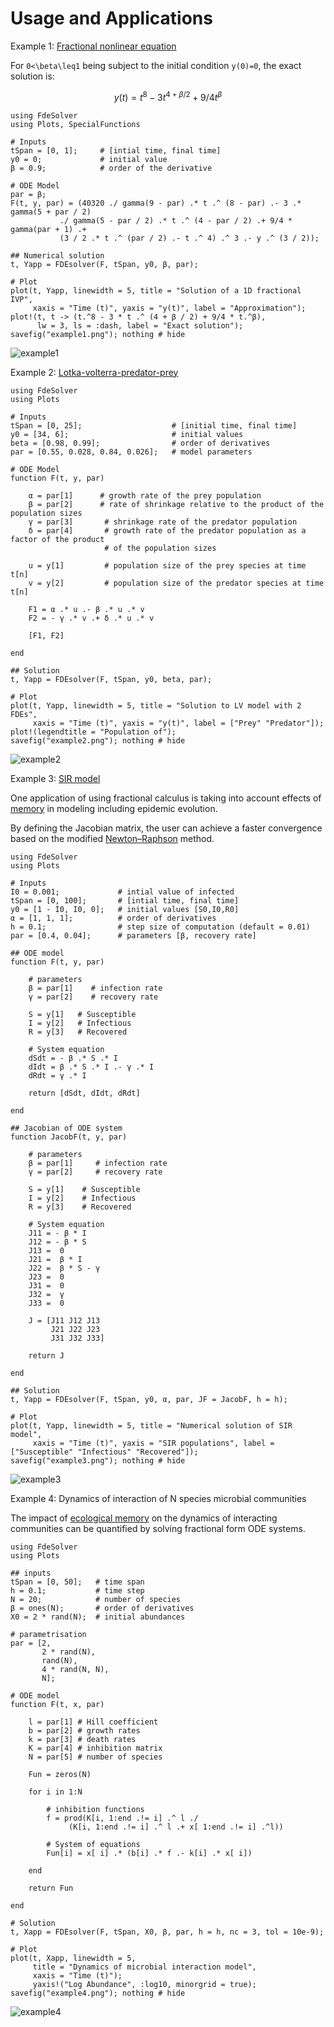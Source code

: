 # Usage and Applications

Example 1:
[Fractional nonlinear equation]( https://link.springer.com/article/10.1023/B:NUMA.0000027736.85078.be)

For `` 0<\beta\leq1 ``  being subject to the initial condition `` y(0)=0 ``, the exact solution is:

```math
y(t)=t^8-3t^{4+\beta/2}+9/4t^\beta
```

```@repl 1
using FdeSolver
using Plots, SpecialFunctions

# Inputs
tSpan = [0, 1];     # [intial time, final time]
y0 = 0;             # initial value
β = 0.9;            # order of the derivative

# ODE Model
par = β;
F(t, y, par) = (40320 ./ gamma(9 - par) .* t .^ (8 - par) .- 3 .* gamma(5 + par / 2)
           ./ gamma(5 - par / 2) .* t .^ (4 - par / 2) .+ 9/4 * gamma(par + 1) .+
           (3 / 2 .* t .^ (par / 2) .- t .^ 4) .^ 3 .- y .^ (3 / 2));

## Numerical solution
t, Yapp = FDEsolver(F, tSpan, y0, β, par);

# Plot
plot(t, Yapp, linewidth = 5, title = "Solution of a 1D fractional IVP",
     xaxis = "Time (t)", yaxis = "y(t)", label = "Approximation");
plot!(t, t -> (t.^8 - 3 * t .^ (4 + β / 2) + 9/4 * t.^β),
      lw = 3, ls = :dash, label = "Exact solution");
savefig("example1.png"); nothing # hide
```

![example1](example1.png)

Example 2:
[Lotka-volterra-predator-prey](https://mc-stan.org/users/documentation/case-studies/lotka-volterra-predator-prey.html)

```@repl 2
using FdeSolver
using Plots

# Inputs
tSpan = [0, 25];                    # [initial time, final time]
y0 = [34, 6];                       # initial values
beta = [0.98, 0.99];                # order of derivatives
par = [0.55, 0.028, 0.84, 0.026];   # model parameters

# ODE Model
function F(t, y, par)

    α = par[1]      # growth rate of the prey population
    β = par[2]      # rate of shrinkage relative to the product of the population sizes
    γ = par[3]       # shrinkage rate of the predator population
    δ = par[4]       # growth rate of the predator population as a factor of the product
                     # of the population sizes

    u = y[1]         # population size of the prey species at time t[n]
    v = y[2]         # population size of the predator species at time t[n]

    F1 = α .* u .- β .* u .* v
    F2 = - γ .* v .+ δ .* u .* v

    [F1, F2]

end

## Solution
t, Yapp = FDEsolver(F, tSpan, y0, beta, par);

# Plot
plot(t, Yapp, linewidth = 5, title = "Solution to LV model with 2 FDEs",
     xaxis = "Time (t)", yaxis = "y(t)", label = ["Prey" "Predator"]);
plot!(legendtitle = "Population of");
savefig("example2.png"); nothing # hide
```

![example2](example2.png)

Example 3:
[SIR model](https://en.wikipedia.org/wiki/Compartmental_models_in_epidemiology)

One application of using fractional calculus is taking into account effects of [memory](https://journals.aps.org/pre/abstract/10.1103/PhysRevE.95.022409) in modeling including epidemic evolution.

By defining the Jacobian matrix, the user can achieve a faster convergence based on the modified [Newton–Raphson](https://www.mdpi.com/2227-7390/6/2/16/htm) method.

```@repl 3
using FdeSolver
using Plots

# Inputs
I0 = 0.001;             # intial value of infected
tSpan = [0, 100];       # [intial time, final time]
y0 = [1 - I0, I0, 0];   # initial values [S0,I0,R0]
α = [1, 1, 1];          # order of derivatives
h = 0.1;                # step size of computation (default = 0.01)
par = [0.4, 0.04];      # parameters [β, recovery rate]

## ODE model
function F(t, y, par)

    # parameters
    β = par[1]    # infection rate
    γ = par[2]    # recovery rate

    S = y[1]   # Susceptible
    I = y[2]   # Infectious
    R = y[3]   # Recovered

    # System equation
    dSdt = - β .* S .* I
    dIdt = β .* S .* I .- γ .* I
    dRdt = γ .* I

    return [dSdt, dIdt, dRdt]

end

## Jacobian of ODE system
function JacobF(t, y, par)

    # parameters
    β = par[1]     # infection rate
    γ = par[2]     # recovery rate

    S = y[1]    # Susceptible
    I = y[2]    # Infectious
    R = y[3]    # Recovered

    # System equation
    J11 = - β * I
    J12 = - β * S
    J13 =  0
    J21 =  β * I
    J22 =  β * S - γ
    J23 =  0
    J31 =  0
    J32 =  γ
    J33 =  0

    J = [J11 J12 J13
         J21 J22 J23
         J31 J32 J33]

    return J

end

## Solution
t, Yapp = FDEsolver(F, tSpan, y0, α, par, JF = JacobF, h = h);

# Plot
plot(t, Yapp, linewidth = 5, title = "Numerical solution of SIR model",
     xaxis = "Time (t)", yaxis = "SIR populations", label = ["Susceptible" "Infectious" "Recovered"]);
savefig("example3.png"); nothing # hide
```

![example3](example3.png)

Example 4:
Dynamics of interaction of N species microbial communities

The impact of [ecological memory](https://www.biorxiv.org/content/10.1101/2021.09.01.458486v1.abstract) on the dynamics of interacting communities can be quantified by solving fractional form ODE systems.

```@repl 4
using FdeSolver
using Plots

## inputs
tSpan = [0, 50];   # time span
h = 0.1;           # time step
N = 20;            # number of species
β = ones(N);       # order of derivatives
X0 = 2 * rand(N);  # initial abundances

# parametrisation
par = [2,
       2 * rand(N),
       rand(N),
       4 * rand(N, N),
       N];

# ODE model
function F(t, x, par)

    l = par[1] # Hill coefficient
    b = par[2] # growth rates
    k = par[3] # death rates
    K = par[4] # inhibition matrix
    N = par[5] # number of species

    Fun = zeros(N)

    for i in 1:N

        # inhibition functions
        f = prod(K[i, 1:end .!= i] .^ l ./
             (K[i, 1:end .!= i] .^ l .+ x[ 1:end .!= i] .^l))

        # System of equations
        Fun[i] = x[ i] .* (b[i] .* f .- k[i] .* x[ i])

    end

    return Fun

end

# Solution
t, Xapp = FDEsolver(F, tSpan, X0, β, par, h = h, nc = 3, tol = 10e-9);

# Plot
plot(t, Xapp, linewidth = 5,
     title = "Dynamics of microbial interaction model",
     xaxis = "Time (t)");
     yaxis!("Log Abundance", :log10, minorgrid = true);
savefig("example4.png"); nothing # hide
```

![example4](example4.png)
